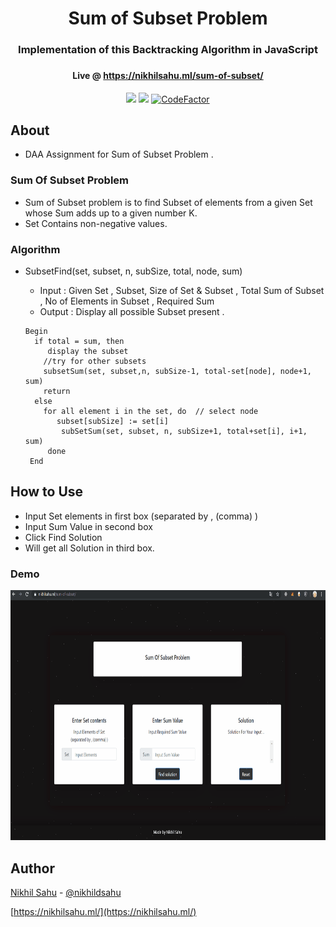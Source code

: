 <h1 align="center">Sum of Subset Problem   </h1>
<h3 align="center"> Implementation of this Backtracking Algorithm in JavaScript  <h3>
<h4 align="center">Live @ <a href="https://nikhilsahu.ml/sum-of-subset/">https://nikhilsahu.ml/sum-of-subset/</a>   </h4>   

<div align="center">
  
![](https://img.shields.io/badge/Made%20with-JS-brightgreen?style=flat-square)
[![](https://img.shields.io/badge/Website-Up-brightgreen?style=flat-square)](https://nikhilsahu.ml/sum-of-subset/)
[![CodeFactor](https://www.codefactor.io/repository/github/nikhildsahu/sum-of-subset/badge)](https://www.codefactor.io/repository/github/nikhildsahu/sum-of-subset?style=flat-square)

</div>

## About 
- DAA Assignment for Sum of Subset Problem .

### Sum Of Subset Problem
-  Sum of Subset problem is to find Subset of elements from a given Set whose Sum adds up to a given number K. 
- Set Contains non-negative values. 

### Algorithm
 - SubsetFind(set, subset, n, subSize, total, node, sum)
    - Input : Given Set , Subset, Size of Set & Subset , Total Sum of Subset , No of Elements in Subset , Required Sum
     - Output : Display all possible Subset present .
    
    ```
    Begin
      if total = sum, then
         display the subset
        //try for other subsets
        subsetSum(set, subset,n, subSize-1, total-set[node], node+1, sum)
        return
      else
        for all element i in the set, do  // select node 
           subset[subSize] := set[i]
            subSetSum(set, subset, n, subSize+1, total+set[i], i+1, sum)
         done
     End
    ```
 ## How to Use
 -  Input Set elements in first box (separated by , (comma) )
 -  Input Sum Value in second box
 -  Click Find Solution
 - Will get  all Solution in third box.
 
 ### Demo
 
  <img height=400px src="./demo.gif" >
  
## Author

[Nikhil Sahu](https://nikhilsahu.ml/) - [@nikhildsahu](https://github.com/nikhildsahu) 

[https://nikhilsahu.ml/](https://nikhilsahu.ml/)

